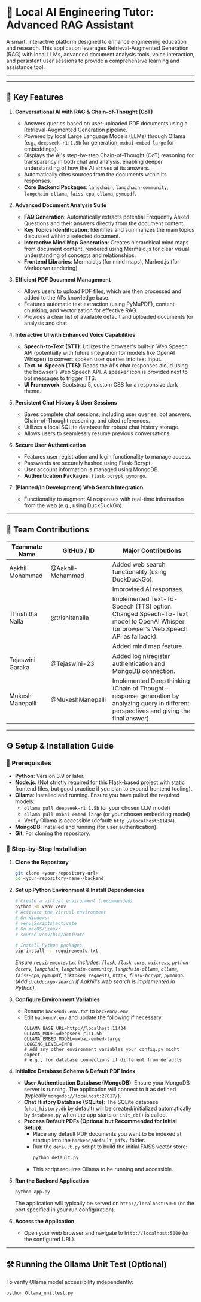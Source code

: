 # 📘 Local AI Engineering Tutor: Advanced RAG Assistant

A smart, interactive platform designed to enhance engineering education and research. This application leverages Retrieval-Augmented Generation (RAG) with local LLMs, advanced document analysis tools, voice interaction, and persistent user sessions to provide a comprehensive learning and assistance tool.

---

<!-- 🎬 **Demo Videos** (Optional: Add links to your demo videos here)
- 🧪 Product Walkthrough: [Link]
- 🛠️ Code Explanation: [Link] -->

---

## 🌟 Key Features

1.  **Conversational AI with RAG & Chain-of-Thought (CoT)**
    *   Answers queries based on user-uploaded PDF documents using a Retrieval-Augmented Generation pipeline.
    *   Powered by local Large Language Models (LLMs) through Ollama (e.g., `deepseek-r1:1.5b` for generation, `mxbai-embed-large` for embeddings).
    *   Displays the AI's step-by-step Chain-of-Thought (CoT) reasoning for transparency in both chat and analysis, enabling deeper understanding of how the AI arrives at its answers.
    *   Automatically cites sources from the documents within its responses.
    *   **Core Backend Packages**: `langchain`, `langchain-community`, `langchain-ollama`, `faiss-cpu`, `ollama`, `pymupdf`.

2.  **Advanced Document Analysis Suite**
    *   **FAQ Generation**: Automatically extracts potential Frequently Asked Questions and their answers directly from the document content.
    *   **Key Topics Identification**: Identifies and summarizes the main topics discussed within a selected document.
    *   **Interactive Mind Map Generation**: Creates hierarchical mind maps from document content, rendered using Mermaid.js for clear visual understanding of concepts and relationships.
    *   **Frontend Libraries**: Mermaid.js (for mind maps), Marked.js (for Markdown rendering).

3.  **Efficient PDF Document Management**
    *   Allows users to upload PDF files, which are then processed and added to the AI's knowledge base.
    *   Features automatic text extraction (using PyMuPDF), content chunking, and vectorization for effective RAG.
    *   Provides a clear list of available default and uploaded documents for analysis and chat.

4.  **Interactive UI with Enhanced Voice Capabilities**
    *   **Speech-to-Text (STT)**: Utilizes the browser's built-in Web Speech API (potentially with future integration for models like OpenAI Whisper) to convert spoken user queries into text input.
    *   **Text-to-Speech (TTS)**: Reads the AI's chat responses aloud using the browser's Web Speech API. A speaker icon is provided next to bot messages to trigger TTS.
    *   **UI Framework**: Bootstrap 5, custom CSS for a responsive dark theme.

5.  **Persistent Chat History & User Sessions**
    *   Saves complete chat sessions, including user queries, bot answers, Chain-of-Thought reasoning, and cited references.
    *   Utilizes a local SQLite database for robust chat history storage.
    *   Allows users to seamlessly resume previous conversations.

6.  **Secure User Authentication**
    *   Features user registration and login functionality to manage access.
    *   Passwords are securely hashed using Flask-Bcrypt.
    *   User account information is managed using MongoDB.
    *   **Authentication Packages**: `flask-bcrypt`, `pymongo`.

7.  **(Planned/In Development) Web Search Integration**
    *   Functionality to augment AI responses with real-time information from the web (e.g., using DuckDuckGo).

---

## 🤝 Team Contributions

| Teammate Name    | GitHub / ID      | Major Contributions                                                                                                             |
| ---------------- | ---------------- | ------------------------------------------------------------------------------------------------------------------------------- |
| Aakhil Mohammad  | @Aakhil-Mohammad  | Added web search functionality (using DuckDuckGo).                                                                                |
|                  |                  | Improvised AI responses.                                                                                                        |
| Thrishitha Nalla | @trishitanalla   | Implemented Text-To-Speech (TTS) option. Changed Speech-To-Text model to OpenAI Whisper (or browser's Web Speech API as fallback). |
|                  |                  | Added mind map feature.                                                                                                         |
| Tejaswini Garaka | @Tejaswini-23    | Added login/register authentication and MongoDB connection.                                                                     |
| Mukesh Manepalli | @MukeshManepalli | Implemented Deep thinking (Chain of Thought – response generation by analyzing query in different perspectives and giving the final answer). |

---

## ⚙️ Setup & Installation Guide

### 🔧 Prerequisites

*   **Python**: Version 3.9 or later.
*   **Node.js**: (Not strictly required for this Flask-based project with static frontend files, but good practice if you plan to expand frontend tooling).
*   **Ollama**: Installed and running. Ensure you have pulled the required models:
    *   `ollama pull deepseek-r1:1.5b` (or your chosen LLM model)
    *   `ollama pull mxbai-embed-large` (or your chosen embedding model)
    *   Verify Ollama is accessible (default: `http://localhost:11434`).
*   **MongoDB**: Installed and running (for user authentication).
*   **Git**: For cloning the repository.

### 🧪 Step-by-Step Installation

1.  **Clone the Repository**
    ```bash
    git clone <your-repository-url>
    cd <your-repository-name>/backend
    ```

2.  **Set up Python Environment & Install Dependencies**
    ```bash
    # Create a virtual environment (recommended)
    python -m venv venv
    # Activate the virtual environment
    # On Windows:
    # venv\Scripts\activate
    # On macOS/Linux:
    # source venv/bin/activate

    # Install Python packages
    pip install -r requirements.txt
    ```
    *Ensure `requirements.txt` includes: `flask`, `flask-cors`, `waitress`, `python-dotenv`, `langchain`, `langchain-community`, `langchain-ollama`, `ollama`, `faiss-cpu`, `pymupdf`, `tiktoken`, `requests`, `httpx`, `flask-bcrypt`, `pymongo`. (Add `duckduckgo-search` if Aakhil's web search is implemented in Python).*

3.  **Configure Environment Variables**
    *   Rename `backend/.env.txt` to `backend/.env`.
    *   Edit `backend/.env` and update the following if necessary:
        ```env
        OLLAMA_BASE_URL=http://localhost:11434
        OLLAMA_MODEL=deepseek-r1:1.5b
        OLLAMA_EMBED_MODEL=mxbai-embed-large
        LOGGING_LEVEL=INFO
        # Add any other environment variables your config.py might expect
        # e.g., for database connections if different from defaults
        ```

4.  **Initialize Database Schema & Default PDF Index**
    *   **User Authentication Database (MongoDB)**: Ensure your MongoDB server is running. The application will connect to it as defined (typically `mongodb://localhost:27017/`).
    *   **Chat History Database (SQLite)**: The SQLite database (`chat_history.db` by default) will be created/initialized automatically by `database.py` when the app starts or `init_db()` is called.
    *   **Process Default PDFs (Optional but Recommended for Initial Setup)**:
        *   Place any default PDF documents you want to be indexed at startup into the `backend/default_pdfs/` folder.
        *   Run the `default.py` script to build the initial FAISS vector store:
            ```bash
            python default.py
            ```
        *   This script requires Ollama to be running and accessible.

5.  **Run the Backend Application**
    ```bash
    python app.py
    ```
    The application will typically be served on `http://localhost:5000` (or the port specified in your run configuration).

6.  **Access the Application**
    *   Open your web browser and navigate to `http://localhost:5000` (or the configured URL).

---

## 🛠️ Running the Ollama Unit Test (Optional)
To verify Ollama model accessibility independently:
```bash
python Ollama_unittest.py

